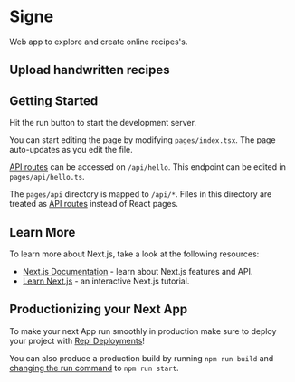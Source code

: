 # Signe
Web app to explore and create online recipes's.

## Upload handwritten recipes

## 

## Getting Started

Hit the run button to start the development server.

You can start editing the page by modifying `pages/index.tsx`. The page auto-updates as you edit the file.

[API routes](https://nextjs.org/docs/api-routes/introduction) can be accessed on `/api/hello`. This endpoint can be edited in `pages/api/hello.ts`.

The `pages/api` directory is mapped to `/api/*`. Files in this directory are treated as [API routes](https://nextjs.org/docs/api-routes/introduction) instead of React pages.

## Learn More

To learn more about Next.js, take a look at the following resources:

- [Next.js Documentation](https://nextjs.org/docs) - learn about Next.js features and API.
- [Learn Next.js](https://nextjs.org/learn) - an interactive Next.js tutorial.

## Productionizing your Next App

To make your next App run smoothly in production make sure to deploy your project with [Repl Deployments](https://docs.replit.com/hosting/deployments/about-deployments)!

You can also produce a production build by running `npm run build` and [changing the run command](https://docs.replit.com/programming-ide/configuring-repl#run) to `npm run start`.
